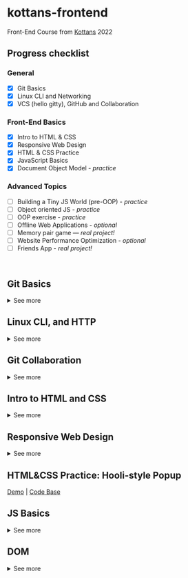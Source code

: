 # kottans-frontend

Front-End Course from [Kottans](https://kottans.org/) 2022

## Progress checklist

### General
- [x] Git Basics
- [x] Linux CLI and Networking
- [x] VCS (hello gitty), GitHub and Collaboration

### Front-End Basics
- [x] Intro to HTML & CSS
- [x] Responsive Web Design
- [x] HTML & CSS Practice
- [x] JavaScript Basics
- [x] Document Object Model - *practice*

### Advanced Topics
- [ ] Building a Tiny JS World (pre-OOP) - *practice*
- [ ] Object oriented JS - *practice*
- [ ] OOP exercise - *practice*
- [ ] Offline Web Applications - *optional*
- [ ] Memory pair game — *real project!*
- [ ] Website Performance Optimization - *optional*
- [ ] Friends App - *real project!*

<br>

## Git Basics
<details>
    <summary>
      See more
    </summary>
  <p>
  
   Thanks to the **"Introduction to Git and GitHub"** course, I refreshed my knowledge of Git and learned several useful and previously unknown commands.<br><br>
  
  <img alt="Introduction to Git and GitHub" src="/git-and-github/img/Introduction to Git and GitHub.jpg"><br><br>
  
   The site [learngitbranching](https://learngitbranching.js.org/) surprised me with the fact that there is something similar for studying Git, it was interesting to go through the tasks, I consider it very useful for learning the material that there is an opportunity to visually work with quite abstract concepts, such as brunches, etc.<br><br>
     

  <img alt="Introduction Sequence, Ramping Up" src="/git-and-github/img/Introduction Sequence, Ramping Up.jpg">
  <img alt="Push & Pull" src="/git-and-github/img/Push & Pull.jpg"><br><br>

  > P.S. Previously, I already created a **[Git cheat sheet](https://github.com/franchukv/Git-Commands/)** for myself, in which I described all the commands I know in my own words.
  </p>
</details>

## Linux CLI, and HTTP

<details>
    <summary>
    See more
    </summary>
    
  <p>

[Linux Survival](https://linuxsurvival.com/) was an interesting journey, I know that Linus Torvalds created Linux and Git, so it was interesting to see the same decisions in the command names and in general to observe the behavior and logic of the system.


  <img width="49%" height="285px" alt="quiz-1" src="/task_linux_cli/img/quiz-1.jpg">
  <img width="49%" height="285px" alt="quiz-2" src="/task_linux_cli/img/quiz-2.jpg">
  <img width="49%" height="285px" alt="quiz-3" src="/task_linux_cli/img/quiz-3.jpg">
  <img width="49%" height="285px" alt="quiz-4" src="/task_linux_cli/img/quiz-4.jpg"><br><br>


Articles about **HTTP** was interesting and useful. I found them some hard to understand some details at first because of a lot of theory, but at end of article I found that all this puzzle was made up correct in my head!<br><br>
So definitely all this information will be useful in the future to understand some things.
  </p>
</details>

## Git Collaboration

<details>
    <summary>
    See more
    </summary>
    
  <p>

  Speaking of **"The Introduction to Git and GitHub"** course, it was good, but a little superficial for me.
  I learned a few new commands and understood the Git workflow in teamwork, and it was really helpful, so a big thanks to the guys at Google and Kottans for this info :)<br><br>

  <img width="49%" height="450px" alt="week1" src="/task_git_collaboration/img/week1.jpg">
  <img width="49%" height="450px" alt="week2" src="/task_git_collaboration/img/week2.jpg">
  <img width="49%" height="450px" alt="week3" src="/task_git_collaboration/img/week3.jpg">
  <img width="49%" height="450px" alt="week4" src="/task_git_collaboration/img/week4.jpg"><br><br>

  [Learngitbranching](https://learngitbranching.js.org/) was very nice, I had a lot of fun when I do exercises and I got pleasure when did it right. <br>
  > U know, I was surprised from fact that exist two camps, first "Merge" and second "Rebase", in fact I'm more with "second" guys because I more like clean tree.<br>
  
  <br>

  <img alt="basics" src="/task_git_collaboration/img/basics.jpg">
  <img alt="repo" src="/task_git_collaboration/img/repo.jpg"><br><br>

  To summarize, it was really informative, but maybe too much for current me, I hope that all of this information will be more practical for future me.

  </p>
</details>

## Intro to HTML and CSS

<details>
    <summary>
    See more
    </summary>
    
  <p>

  Speaking about **"Intro to HTML & CSS"** course, I already knew before a lot from first two parts course's material, but it was useful to repeat some things.<br>

  > Was very and very useful to learn information about "box-model", in particular `box-sizing: border-box`.

  <img alt="week1" src="/task_html_css_intro/img/week1.jpg">
  <img alt="week2" src="/task_html_css_intro/img/week2.jpg"><br><br>

  So, ***codecademy*** courses about **HTML & CSS**, they very good for beginners (*for dummies*) because model of "information and immediate practice" give a chance to get a general view about what's going on.

  But for me, it was a little annoying to pass them chasing information, which I already know and repeated at Chaikin's course, in short, "*repetition is the mother of learning*".

  <img alt="codeacademy" src="/task_html_css_intro/img/codeacademy.jpg"><br><br>

  At all was nice to know about a few new things for me, that's opacity in `HEX (#fff01, etc)`, `hls (hlsa)` and `text-align: justify`.

  </p>
</details>

## Responsive Web Design

<details>
    <summary>
    See more
    </summary>
    
  <p>

  1. Just a good [article](https://web.dev/i18n/en/responsive-web-design-basics/).
  2. I'm familiar with [Flexbox Layout](https://www.youtube.com/playlist?list=PLM6XATa8CAG5mPV60dMmjMRrHVW4LmV2x), it was nice to repeat my knowledge.<br><br>
  <img src="/task_responsive_web_design/img/flexbox.jpg"><br><br>
  3. Good [game](http://flexboxfroggy.com/), already played before.<br><br>
  <img src="/task_responsive_web_design/img/flexbox_froggy.jpg"><br><br>
  4. It was a powerful experience, a very good [course](https://www.youtube.com/playlist?list=PLM6XATa8CAG5pXQrW_kDaeZb_uIAMNZIm) about Grid Layout, now I understand how I can use it, but in the future I need more self-practice.<br><br>
  <img src="/task_responsive_web_design/img/grid.jpg"><br>
  > It was quite funny to see that some problems are much easier to solve than in Flexbox, I should have known this before, but "it is what it is" :)<br>
  5. A good [game](http://cssgridgarden.com/), it was more difficult for me to pass it than *Flexbox Froggy*, but its usefulness in question, just confused me more.<br><br>
  <img src="/task_responsive_web_design/img/grid_garden.jpg">

  </p>
</details>

## HTML&CSS Practice: Hooli-style Popup
[Demo](https://franchukv.github.io/hooli-style-popup/) | [Code Base](https://github.com/franchukv/hooli-style-popup)

## JS Basics

<details>
    <summary>
    See more
    </summary>
    
  <p>

  So, it was a lot of new information for me, and it was much harder to pass tasks than I expected.<br>
  But at least now I know much more than I knew before about JS and wanna practice with my new knowledge on real tasks.<br><br>

  <img src="/task_js_basics/img/week4.jpg">
  <img src="/task_js_basics/img/js_basics_1.jpg">
  <img src="/task_js_basics/img/js_basics_2.jpg"><br>

  At this point, I didn't notice that I'm doing a module, that I don't need to do right now. <br>
  But learn something new about regular expressions was really interesting, because for me regexps always looked like abracadabra :D <br><br>

  <img src="/task_js_basics/img/js_basics_3.jpg">
  <img src="/task_js_basics/img/js_basics_4.jpg">
  <img src="/task_js_basics/img/js_basics_5.jpg"><br>

  > It Was At This Moment [**freeCodeCamp**](https://www.freecodecamp.org/) Knew... He Fucked Up.

  <img src="/task_js_basics/img/oops.jpg"><br>

  I suddenly noticed that I can't log in my account and I can't create new one, because dev guys from *freeCodeCamp*, how said one of our mentors: "they messed up earlier when doing their work" (it's a long story).<br>
  So I just passed all tasks without progress saves and that's a reason why I can't show my screenshots of progress, just believe on my words. <br><br>

  And you know what funnies thing, they restored my account just right at the moment that I was typing this text. But I don't want to pass all of these tasks again only for screenshots, just want to move on.<br>

  <img src="/task_js_basics/img/success.jpg"><br>


  </p>
</details>

## DOM

<details>
    <summary>
    See more
    </summary>
    
  <p>

  Just a nice module about DOM with basics information.<br>
  <img src="/task_js_dom/img/cousera.jpg"> <br>

  It was interesting to solve exercises.<br>
  <img src="/task_js_dom/img/fcc.jpg"><br>

  And drumroll ... there is result of learning :)<br>
  [Demo](https://franchukv.github.io/dom-practice/) | [Code Base](https://github.com/franchukv/dom-practice)

  </p>
</details>
